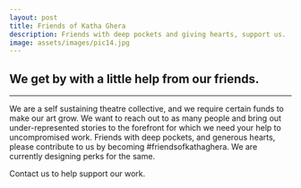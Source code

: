 ```yaml
---
layout: post
title: Friends of Katha Ghera
description: Friends with deep pockets and giving hearts, support us.
image: assets/images/pic14.jpg
---
```


<!-- ![test image]({{ site.url | absolute_path}}/assets/images/pic03.jpg) -->


## We get by with a little help from our friends.

---

We are a self sustaining theatre collective, and we require certain funds to make our art grow. We want to reach out to as many people and bring out under-represented stories to the forefront for which we need your help to uncompromised work. Friends with deep pockets, and generous hearts, please contribute to us by becoming #friendsofkathaghera. We are currently designing perks for the same.

Contact us to help support our work.
